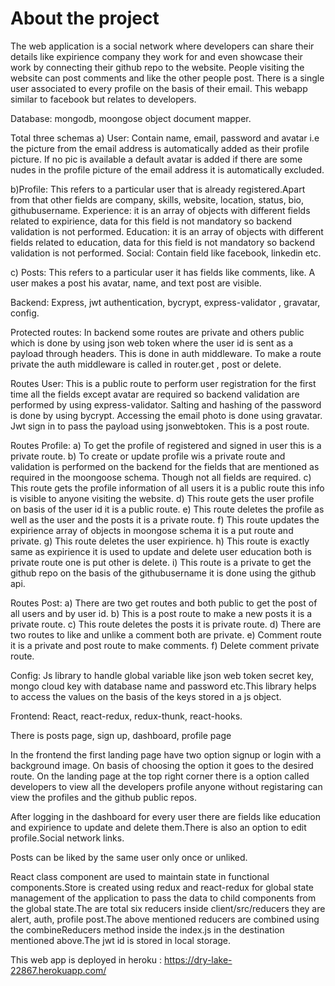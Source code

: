 # About the project
The web application is a social network where developers can share their details like expirience company they work for and even showcase their work by connecting their github repo to the website. People visiting the website can post comments and like the other people post. There is a single user associated to every profile on the basis of their email. This webapp similar to facebook but relates to developers.

Database: mongodb, moongose object document mapper.

Total three schemas a) User: Contain name, email, password and avatar i.e the picture from the email address is automatically added as their profile picture. If no pic is available a default avatar is added if there are some nudes in the profile picture of the email address it is automatically excluded.

b)Profile: This refers to a particular user that is already registered.Apart from that other fields are company, skills, website, location, status, bio, githubusername. Experience: it is an array of objects with different fields related to expirience, data for this field is not mandatory so backend validation is not performed. Education: it is an array of objects with different fields related to education, data for this field is not mandatory so backend validation is not performed. Social: Contain field like facebook, linkedin etc.

c) Posts: This refers to a particular user it has fields like comments, like. A user makes a post his avatar, name, and text post are visible.

Backend: Express, jwt authentication, bycrypt, express-validator , gravatar, config.

Protected routes: In backend some routes are private and others public which is done by using json web token where the user id is sent as a payload through headers. This is done in auth middleware. To make a route private the auth middleware is called in router.get , post or delete.

Routes User: This is a public route to perform user registration for the first time all the fields except avatar are required so backend validation are performed by using express-validator. Salting and hashing of the password is done by using bycrypt. Accessing the email photo is done using gravatar. Jwt sign in to pass the payload using jsonwebtoken. This is a post route.

Routes Profile: a) To get the profile of registered and signed in user this is a private route. b) To create or update profile wis a private route and validation is performed on the backend for the fields that are mentioned as required in the moongoose schema. Though not all fields are required. c) This route gets the profile information of all users it is a public route this info is visible to anyone visiting the website. d) This route gets the user profile on basis of the user id it is a public route. e) This route deletes the profile as well as the user and the posts it is a private route. f) This route updates the expirience array of objects in moongose schema it is a put route and private. g) This route deletes the user expirience. h) This route is exactly same as expirience it is used to update and delete user education both is private route one is put other is delete. i) This route is a private to get the github repo on the basis of the githubusername it is done using the github api.

Routes Post: a) There are two get routes and both public to get the post of all users and by user id. b) This is a post route to make a new posts it is a private route. c) This route deletes the posts it is private route. d) There are two routes to like and unlike a comment both are private. e) Comment route it is a private and post route to make comments. f) Delete comment private route.

Config: Js library to handle global variable like json web token secret key, mongo cloud key with database name and password etc.This library helps to access the values on the basis of the keys stored in a js object.

Frontend: React, react-redux, redux-thunk, react-hooks.

There is posts page, sign up, dashboard, profile page

In the frontend the first landing page have two option signup or login with a background image. On basis of choosing the option it goes to the desired route. On the landing page at the top right corner there is a option called developers to view all the developers profile anyone without registaring can view the profiles and the github public repos.

After logging in the dashboard for every user there are fields like education and expirience to update and delete them.There is also an option to edit profile.Social network links.

Posts can be liked by the same user only once or unliked.

React class component are used to maintain state in functional components.Store is created using redux and react-redux for global state management of the application to pass the data to child components from the global state.The are total six reducers inside client/src/reducers they are alert, auth, profile post.The above mentioned reducers are combined using the combineReducers method inside the index.js in the destination mentioned above.The jwt id is stored in local storage.

This web app is deployed in heroku : https://dry-lake-22867.herokuapp.com/